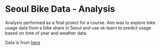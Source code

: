 # Seoul Bike Data - Analysis
 Analysis performed as a final proect for a course. Aim was to explore bike usage data from a bike share in Seoul and use sk-learn to predict usage based on time of year and weather data.

Data is from [here](https://archive.ics.uci.edu/ml/datasets/Seoul+Bike+Sharing+Demand "Seoul bike share public data")
